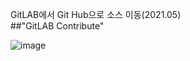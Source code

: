 

GitLAB에서 Git Hub으로 소스 이동(2021.05)<br/>
##"GitLAB Contribute"<br/>


![image](https://user-images.githubusercontent.com/79440419/131971781-42bcd6f4-53fd-4cc2-a4c1-a5aeafcce696.png)




